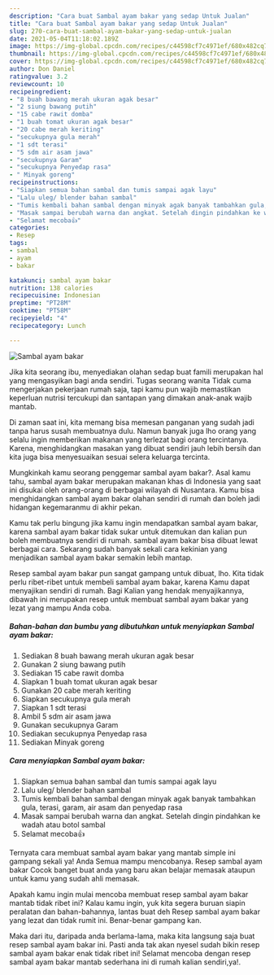 ```yaml
---
description: "Cara buat Sambal ayam bakar yang sedap Untuk Jualan"
title: "Cara buat Sambal ayam bakar yang sedap Untuk Jualan"
slug: 270-cara-buat-sambal-ayam-bakar-yang-sedap-untuk-jualan
date: 2021-05-04T11:18:02.189Z
image: https://img-global.cpcdn.com/recipes/c44598cf7c4971ef/680x482cq70/sambal-ayam-bakar-foto-resep-utama.jpg
thumbnail: https://img-global.cpcdn.com/recipes/c44598cf7c4971ef/680x482cq70/sambal-ayam-bakar-foto-resep-utama.jpg
cover: https://img-global.cpcdn.com/recipes/c44598cf7c4971ef/680x482cq70/sambal-ayam-bakar-foto-resep-utama.jpg
author: Don Daniel
ratingvalue: 3.2
reviewcount: 10
recipeingredient:
- "8 buah bawang merah ukuran agak besar"
- "2 siung bawang putih"
- "15 cabe rawit domba"
- "1 buah tomat ukuran agak besar"
- "20 cabe merah keriting"
- "secukupnya gula merah"
- "1 sdt terasi"
- "5 sdm air asam jawa"
- "secukupnya Garam"
- "secukupnya Penyedap rasa"
- " Minyak goreng"
recipeinstructions:
- "Siapkan semua bahan sambal dan tumis sampai agak layu"
- "Lalu uleg/ blender bahan sambal"
- "Tumis kembali bahan sambal dengan minyak agak banyak tambahkan gula, terasi, garam, air asam dan penyedap rasa"
- "Masak sampai berubah warna dan angkat. Setelah dingin pindahkan ke wadah atau botol sambal"
- "Selamat mecoba👍"
categories:
- Resep
tags:
- sambal
- ayam
- bakar

katakunci: sambal ayam bakar 
nutrition: 138 calories
recipecuisine: Indonesian
preptime: "PT28M"
cooktime: "PT58M"
recipeyield: "4"
recipecategory: Lunch

---
```



![Sambal ayam bakar](https://img-global.cpcdn.com/recipes/c44598cf7c4971ef/680x482cq70/sambal-ayam-bakar-foto-resep-utama.jpg)

Jika kita seorang ibu, menyediakan olahan sedap buat famili merupakan hal yang mengasyikan bagi anda sendiri. Tugas seorang  wanita Tidak cuma mengerjakan pekerjaan rumah saja, tapi kamu pun wajib memastikan keperluan nutrisi tercukupi dan santapan yang dimakan anak-anak wajib mantab.

Di zaman  saat ini, kita memang bisa memesan panganan yang sudah jadi tanpa harus susah membuatnya dulu. Namun banyak juga lho orang yang selalu ingin memberikan makanan yang terlezat bagi orang tercintanya. Karena, menghidangkan masakan yang dibuat sendiri jauh lebih bersih dan kita juga bisa menyesuaikan sesuai selera keluarga tercinta. 



Mungkinkah kamu seorang penggemar sambal ayam bakar?. Asal kamu tahu, sambal ayam bakar merupakan makanan khas di Indonesia yang saat ini disukai oleh orang-orang di berbagai wilayah di Nusantara. Kamu bisa menghidangkan sambal ayam bakar olahan sendiri di rumah dan boleh jadi hidangan kegemaranmu di akhir pekan.

Kamu tak perlu bingung jika kamu ingin mendapatkan sambal ayam bakar, karena sambal ayam bakar tidak sukar untuk ditemukan dan kalian pun boleh membuatnya sendiri di rumah. sambal ayam bakar bisa dibuat lewat berbagai cara. Sekarang sudah banyak sekali cara kekinian yang menjadikan sambal ayam bakar semakin lebih mantap.

Resep sambal ayam bakar pun sangat gampang untuk dibuat, lho. Kita tidak perlu ribet-ribet untuk membeli sambal ayam bakar, karena Kamu dapat menyajikan sendiri di rumah. Bagi Kalian yang hendak menyajikannya, dibawah ini merupakan resep untuk membuat sambal ayam bakar yang lezat yang mampu Anda coba.

<!--inarticleads1-->

##### Bahan-bahan dan bumbu yang dibutuhkan untuk menyiapkan Sambal ayam bakar:

1. Sediakan 8 buah bawang merah ukuran agak besar
1. Gunakan 2 siung bawang putih
1. Sediakan 15 cabe rawit domba
1. Siapkan 1 buah tomat ukuran agak besar
1. Gunakan 20 cabe merah keriting
1. Siapkan secukupnya gula merah
1. Siapkan 1 sdt terasi
1. Ambil 5 sdm air asam jawa
1. Gunakan secukupnya Garam
1. Sediakan secukupnya Penyedap rasa
1. Sediakan  Minyak goreng




<!--inarticleads2-->

##### Cara menyiapkan Sambal ayam bakar:

1. Siapkan semua bahan sambal dan tumis sampai agak layu
1. Lalu uleg/ blender bahan sambal
1. Tumis kembali bahan sambal dengan minyak agak banyak tambahkan gula, terasi, garam, air asam dan penyedap rasa
1. Masak sampai berubah warna dan angkat. Setelah dingin pindahkan ke wadah atau botol sambal
1. Selamat mecoba👍




Ternyata cara membuat sambal ayam bakar yang mantab simple ini gampang sekali ya! Anda Semua mampu mencobanya. Resep sambal ayam bakar Cocok banget buat anda yang baru akan belajar memasak ataupun untuk kamu yang sudah ahli memasak.

Apakah kamu ingin mulai mencoba membuat resep sambal ayam bakar mantab tidak ribet ini? Kalau kamu ingin, yuk kita segera buruan siapin peralatan dan bahan-bahannya, lantas buat deh Resep sambal ayam bakar yang lezat dan tidak rumit ini. Benar-benar gampang kan. 

Maka dari itu, daripada anda berlama-lama, maka kita langsung saja buat resep sambal ayam bakar ini. Pasti anda tak akan nyesel sudah bikin resep sambal ayam bakar enak tidak ribet ini! Selamat mencoba dengan resep sambal ayam bakar mantab sederhana ini di rumah kalian sendiri,ya!.

